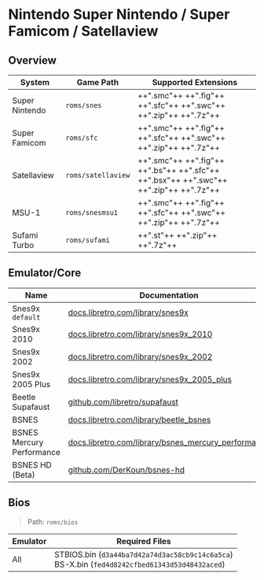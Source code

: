 # Nintendo Super Nintendo / Super Famicom / Satellaview

## Overview

| System | Game Path | Supported Extensions |
| -- | -- | -- |
| Super Nintendo | `roms/snes` | ++".smc"++ ++".fig"++ ++".sfc"++ ++".swc"++ ++".zip"++ ++".7z"++ |
| Super Famicom | `roms/sfc` | ++".smc"++ ++".fig"++ ++".sfc"++ ++".swc"++ ++".zip"++ ++".7z"++ |
| Satellaview | `roms/satellaview` | ++".smc"++ ++".fig"++ ++".bs"++ ++".sfc"++ ++".bsx"++ ++".swc"++ ++".zip"++ ++".7z"++ |
| MSU-1 | `roms/snesmsu1` | ++".smc"++ ++".fig"++ ++".sfc"++ ++".swc"++ ++".zip"++ ++".7z"++ |
| Sufami Turbo | `roms/sufami` | ++".st"++ ++".zip"++ ++".7z"++ |

## Emulator/Core

| Name | Documentation |
| --- | --- |
| Snes9x &nbsp; `default` | [docs.libretro.com/library/snes9x](https://docs.libretro.com/library/snes9x/) |
| Snes9x 2010 | [docs.libretro.com/library/snes9x_2010](https://docs.libretro.com/library/snes9x_2010/) |
| Snes9x 2002 | [docs.libretro.com/library/snes9x_2002](https://docs.libretro.com/library/snes9x_2002/) |
| Snes9x 2005 Plus | [docs.libretro.com/library/snes9x_2005_plus](https://docs.libretro.com/library/snes9x_2005_plus/) |
| Beetle Supafaust | [github.com/libretro/supafaust](https://github.com/libretro/supafaust/) |
| BSNES | [docs.libretro.com/library/beetle_bsnes](https://docs.libretro.com/library/beetle_bsnes/) |
| BSNES Mercury Performance | [docs.libretro.com/library/bsnes_mercury_performance](https://docs.libretro.com/library/bsnes_mercury_performance/) |
| BSNES HD (Beta) | [github.com/DerKoun/bsnes-hd](https://github.com/DerKoun/bsnes-hd/) |

## Bios

> Path: `roms/bios`

| Emulator | Required Files |
| -- | -- |
| All | STBIOS.bin (`d3a44ba7d42a74d3ac58cb9c14c6a5ca`) <br/> BS-X.bin (`fed4d8242cfbed61343d53d48432aced`) |